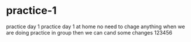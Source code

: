 # practice-1
practice day 1
practice day 1 at home
no need to chage anything 
when we are doing practice in group then we can cand some changes
123456
